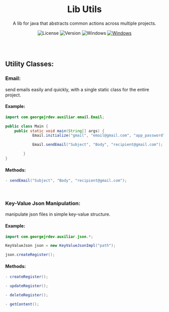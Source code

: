 <div id="title" align="center">
  <h1>Lib Utils</h1>
  <p>A lib for java that abstracts common actions across multiple projects.</p>
</div>

<div id="badges" align="center">
  
![License](https://img.shields.io/github/license/georgejrdev/Lib-Utils.svg)
![Version](https://img.shields.io/badge/version-1.0.1-53918E.svg)
![Windows](https://img.shields.io/badge/made%20for-java-AD6845.svg)
<a href="https://github.com/georgejrdev/Lib-Utils/raw/main/build/Lib-Utils-1.0.2.jar">![Windows](https://img.shields.io/badge/download-lib-AA155E.svg)</a>

</div>

<br>
<br>

## Utility Classes:

### Email:
send emails easily and quickly, with a single static class for the entire project.

#### Example: 

```java
import com.georgejrdev.auxiliar.email.Email;

public class Main {
    public static void main(String[] args) {
            Email.initialize("gmail", "email@gmail.com", "app_password");

            Email.sendEmail("Subject", "Body", "recipient@gmail.com");

        } 
}
```
#### Methods:
```java
- sendEmail("Subject", "Body", "recipient@gmail.com");
```

<br>

### Key-Value Json Manipulation:

manipulate json files in simple key-value structure.

#### Example:

```java
import com.georgejrdev.auxiliar.json.*;

KeyValueJson json = new KeyValueJsonImpl("path");

json.createRegister();
```

#### Methods:
```java
- createRegister();
```
```java
- updateRegister();
```
```java
- deleteRegister();
```
```java
- getContent();
```